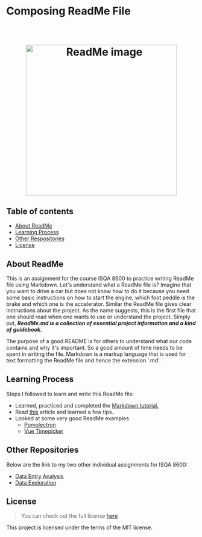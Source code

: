 # Composing ReadMe File
<h1 align="center">
  <br>
  <img src="http://great-oaks-web.s3.amazonaws.com/companies/logos/000/000/184/medium/readme.png?1611591060" alt="ReadMe image" width="400">
  <br>
</h1>


## Table of contents
* [About ReadMe](#about-readme)
* [Learning Process](#learning-process)
* [Other Respositories](#other-repositories)
* [License](#license)

## About ReadMe
This is an assignment for the course ISQA 8600 to practice writing ReadMe file using Markdown. Let's understand what a ReadMe file is? Imagine that you want to drive a car but does not know how to do it because you need some basic instructions on how to start the engine, which foot peddle is the brake and which one is the accelerator. Similar the ReadMe file gives clear instructions about the project. As the name suggests, this is the first file that one should read when one wants to use or understand the project.  Simply put, **_ReadMe.md is a collection of essential project information and a kind of guidebook._**

The purpose of a good README is for others to understand what our code contains and why it's important. So a good amount of time needs to be spent in writing the file. Markdown is a markup language that is used for text formatting the ReadMe file and hence the extension '.md'. 

## Learning Process
Steps I followed to learn and write this ReadMe file:
* Learned, practiced and completed the [Markdown tutorial.](http://www.markdowntutorial.com)
* Read [this](https://bulldogjob.com/news/449-how-to-write-a-good-readme-for-your-github-project) article and learned a few tips.
* Looked at some very good ReadMe examples
  * [Pomolectron](https://github.com/amitmerchant1990/pomolectron) 
  * [Vue Timepicker](https://github.com/phoenixwong/vue2-timepicker/blob/master/README.md)

## Other Repositories
Below are the link to my two other individual assignments for ISQA 8600:
* [Data Entry Analysis](https://github.com/Shravya9506/ISQA8600_DataEntryAnalysis)
* [Data Exploration](https://github.com/Shravya9506/ISQA8600_DataExploration)
	
## License

> You can check out the full license [here](https://github.com/Shravya9506/Assignment1_ISQA8600/blob/main/LICENSE)

This project is licensed under the terms of the MIT license.



